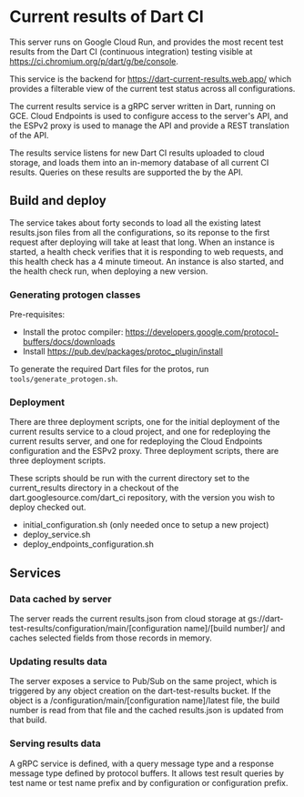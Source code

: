 # Current results of Dart CI

This server runs on Google Cloud Run, and provides the most recent test results
from the Dart CI (continuous integration) testing visible at
https://ci.chromium.org/p/dart/g/be/console.

This service is the backend for https://dart-current-results.web.app/
which provides a filterable view of the current test status across
all configurations.

The current results service is a gRPC server written in Dart, running
on GCE. Cloud Endpoints is used to configure access to the server's API,
and the ESPv2 proxy is used to manage the API and provide a REST translation of
the API.

The results service listens for new Dart CI results uploaded to cloud storage,
and loads them into an in-memory database of all current CI results.
Queries on these results are supported the by the API.

## Build and deploy

The service takes about forty seconds to load all the existing
latest results.json files from all the configurations, so its reponse
to the first request after deploying will take at least that long.
When an instance is started, a health check verifies that it is responding
to web requests, and this health check has a 4 minute timeout.
An instance is also started, and the health check run, when deploying a
new version.

### Generating protogen classes

Pre-requisites:
- Install the protoc compiler: https://developers.google.com/protocol-buffers/docs/downloads
- Install https://pub.dev/packages/protoc_plugin/install


To generate the required Dart files for the protos, run
`tools/generate_protogen.sh`.

### Deployment
There are three deployment scripts, one for the initial deployment of the
current results service to a cloud project, and one for redeploying the
current results server, and one for redeploying the Cloud Endpoints
configuration and the ESPv2 proxy. Three deployment scripts, there
are three deployment scripts.

These scripts should be run with the current directory set to the
current_results directory in a checkout of the dart.googlesource.com/dart_ci
repository, with the version you wish to deploy checked out.

* initial_configuration.sh (only needed once to setup a new project)
* deploy_service.sh
* deploy_endpoints_configuration.sh

## Services

### Data cached by server

The server reads the current results.json from cloud storage
at gs://dart-test-results/configuration/main/[configuration name]/[build number]/
and caches selected fields from those records in memory.

### Updating results data

The server exposes a service to Pub/Sub on the same project, which is
triggered by any object creation on the dart-test-results bucket.  If the
object is a /configuration/main/[configuration name]/latest file, the build
number is read from that file and the cached results.json is
updated from that build.

### Serving results data

A gRPC service is defined, with a query message type and a response message
type defined by protocol buffers.  It allows test result queries by test name or
test name prefix and by configuration or configuration prefix.
